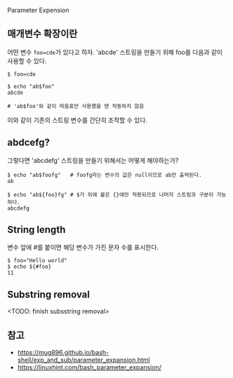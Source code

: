  Parameter Expension

## 매개변수 확장이란

어떤 변수 `foo=cde`가 있다고 하자. 'abcde' 스트링을 만들기 위해 foo를 다음과 같이 사용할 수 있다.
```
$ foo=cde

$ echo "ab$foo"
abcde

# 'ab$foo'와 같이 따옴표만 사용했을 땐 작동하지 않음
```
이와 같이 기존의 스트링 변수를 간단히 조작할 수 있다.

## abdcefg?

그렇다면 'abcdefg' 스트링을 만들기 위해서는 어떻게 해야하는가?
```
$ echo "ab$foofg"	# foofg라는 변수의 값은 null이므로 ab만 출력된다.
ab

$ echo "ab${foo}fg"	# $가 뒤에 붙은 {}에만 적용되므로 나머지 스트링과 구분이 가능하다.
abcdefg
```

## String length
변수 앞에 #를 붙이면 해당 변수가 가진 문자 수를 표시한다.
```
$ foo="Hello world"
$ echo ${#foo}
11
```

## Substring removal 
<TODO: finish subsstring removal>
## 참고
- https://mug896.github.io/bash-shell/exp_and_sub/parameter_expansion.html
- https://linuxhint.com/bash_parameter_expansion/
